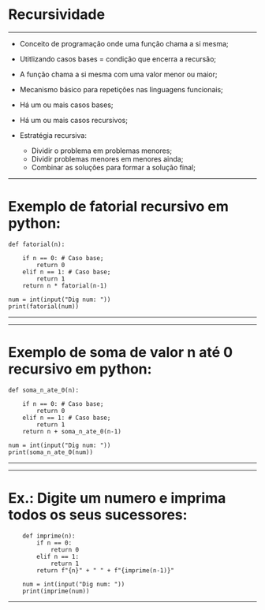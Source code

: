 # Recursividade

---------------------------------------------

- Conceito de programação onde uma função chama a si mesma;
- Utitlizando casos bases = condição que encerra a recursão;
- A função chama a si mesma com uma valor menor ou maior;
- Mecanismo básico para repetições nas linguagens funcionais;
- Há um ou mais casos bases;
- Há um ou mais casos recursivos;

- Estratégia recursiva:
  
  	- Dividir o problema em problemas menores;
  	- Dividir problemas menores em menores ainda;
  	- Combinar as soluções para formar a solução final;


---------------------------------------------
# Exemplo de fatorial recursivo em python:

	def fatorial(n):
			
		if n == 0: # Caso base;
			return 0
		elif n == 1: # Caso base;
			return 1	
		return n * fatorial(n-1)
	
	num = int(input("Dig num: "))
	print(fatorial(num))

---------------------------------------------

---------------------------------------------

# Exemplo de soma de valor n até 0 recursivo em python:

	def soma_n_ate_0(n):
			
		if n == 0: # Caso base;
			return 0
		elif n == 1: # Caso base;
			return 1	
		return n + soma_n_ate_0(n-1)
	
	num = int(input("Dig num: "))
	print(soma_n_ate_0(num))

---------------------------------------------

---------------------------------------------

# Ex.: Digite um numero e imprima todos os seus sucessores:

	
		def imprime(n):
		    if n == 0:
		        return 0
		    elif n == 1:
		        return 1 
		    return f"{n}" + " " + f"{imprime(n-1)}"
		
		num = int(input("Dig num: "))
		print(imprime(num))
		


---------------------------------------------




